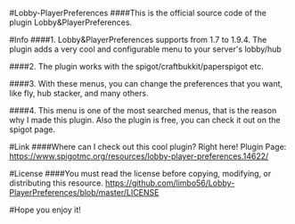 #Lobby-PlayerPreferences
####This is the official source code of the plugin Lobby&PlayerPreferences.

#Info
####1. Lobby&PlayerPreferences supports from 1.7 to 1.9.4. The plugin adds a very cool and configurable menu to your server's lobby/hub

####2. The plugin works with the spigot/craftbukkit/paperspigot etc.

####3. With these menus, you can change the preferences that you want, like fly, hub stacker, and many others.

####4. This menu is one of the most searched menus, that is the reason why I made this plugin. Also the plugin is free, you can check it out on the spigot page.

#Link
####Where can I check out this cool plugin? Right here! Plugin Page: https://www.spigotmc.org/resources/lobby-player-preferences.14622/

#License
####You must read the license before copying, modifying, or distributing this resource. https://github.com/limbo56/Lobby-PlayerPreferences/blob/master/LICENSE

#Hope you enjoy it!
